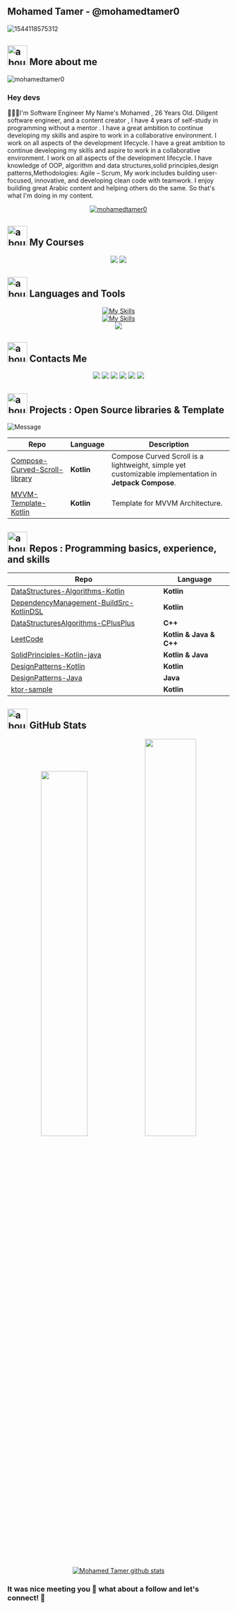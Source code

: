 ## Mohamed Tamer - @mohamedtamer0


![1544118575312](https://user-images.githubusercontent.com/51374446/149413490-fb3a6507-eb23-4e08-a756-842c47727978.jpg)


<!--  <img src="https://github.com/Govindv7555/Govindv7555/blob/main/49e76e0596857673c5c80c85b84394c1.gif" width=800px height=95px> -->

## <img width="45" alt="about" src="https://raw.github.com/elizarov/elizarov/master/about.png"> More about me
<!-- <img src="https://github.com/TheDudeThatCode/TheDudeThatCode/raw/master/Assets/Hi.gif" width="29px" style="max-width: 100%;"> -->
<p align="left"> <img src="https://komarev.com/ghpvc/?username=mohamedtamer0&label=Profile%20views&color=0e75b6&style=flat" alt="mohamedtamer0" /> </p>



### Hey devs 
👨🏼‍💻I'm Software Engineer
My Name's Mohamed , 
26 Years Old.
Diligent software engineer, and a content creator , I have 4 years of self-study in programming without a mentor . I have a great ambition to continue developing my skills and aspire to work in a collaborative environment. I work on all aspects of the development lifecycle.
I have a great ambition to continue developing my skills and aspire to work in a collaborative environment. I work on all aspects of the development lifecycle.
I have knowledge of OOP, algorithm and data structures,solid principles,design patterns,Methodologies: Agile – Scrum, My work includes building user-focused, innovative, and developing clean code with teamwork.
I enjoy building great Arabic content and helping others do the same. So that's what I'm doing in my content.

<p align="center"> <a href="https://github.com/ryo-ma/github-profile-trophy"><img src="https://github-profile-trophy.vercel.app/?username=mohamedtamer0" alt="mohamedtamer0" /></a> </p>


<!--
 ```kotlin
object Mohamed {
 val name = "Mohamed Tamer"
 val acknowledgements = "Developer"
 
 val primarySkillset = "Android Development"
 val languages = listOf("Kotlin", "Java", "Python", "JavaScript", "Go", "C++")

}
```
-->

<!--  <img src="https://github.com/Govindv7555/Govindv7555/blob/main/49e76e0596857673c5c80c85b84394c1.gif" width=800px height=95px> -->

## <img width="45" alt="about" src="https://raw.github.com/elizarov/elizarov/master/about.png"> My Courses
<div align="center">
 <a href="https://www.udemy.com/user/mohamed-tamer-15/"><img src="https://img.shields.io/badge/Udemy-A100FF?style=for-the-badge&logo=Udemy&logoColor=white"></a>
  <a href="https://www.youtube.com/user/tamer3044/"><img  src="https://img.shields.io/badge/YouTube-FF0000?style=for-the-badge&logo=youtube&logoColor=white"></a>
 </div>
 
<!--  <img src="https://github.com/Govindv7555/Govindv7555/blob/main/49e76e0596857673c5c80c85b84394c1.gif" width=800px height=95px> -->
 
 ## <img width="45" alt="about" src="https://raw.github.com/elizarov/elizarov/master/about.png"> Languages and Tools
<div align="center">

[![My Skills](https://skillicons.dev/icons?i=js,html,css,kotlin,c,cs,cpp,go,java,php,py,swift,ts)](https://skillicons.dev)
<br/>
[![My Skills](https://skillicons.dev/icons?i=androidstudio,angular,atom,bootstrap,eclipse,firebase,git,github,gradle,idea,ktor,linux,maven,mongodb,mysql,netlify,nodejs,pug,reactivex,sass,spring,sqlite,stackoverflow,visualstudio,vscode,vue,xd)](https://skillicons.dev)
<br/>
<img src="https://img.shields.io/badge/Oracle-F80000?style=for-the-badge&logo=oracle&logoColor=black">

<!--
<img src="https://img.shields.io/badge/Kotlin-0095D5?&style=for-the-badge&logo=kotlin&logoColor=white">
<img src="https://img.shields.io/badge/Java-ED8B00?style=for-the-badge&logo=java&logoColor=white">
<img src="https://img.shields.io/badge/C-00599C?style=for-the-badge&logo=c&logoColor=white">
<img src="https://img.shields.io/badge/C%2B%2B-00599C?style=for-the-badge&logo=c%2B%2B&logoColor=white">
<img src="https://img.shields.io/badge/Python-FFD43B?style=for-the-badge&logo=python&logoColor=darkgreen">
<img src="https://img.shields.io/badge/Go-00ADD8?style=for-the-badge&logo=go&logoColor=white">
<img src="https://img.shields.io/badge/Git-F05032?style=for-the-badge&logo=git&logoColor=white">
<img src="https://img.shields.io/badge/windows%20terminal-4D4D4D?style=for-the-badge&logo=windows%20terminal&logoColor=white">
<img src="https://img.shields.io/badge/Android-3DDC84?style=for-the-badge&logo=android&logoColor=white">
<img src="https://img.shields.io/badge/Android_Studio-3DDC84?style=for-the-badge&logo=android-studio&logoColor=white">
<img src="https://img.shields.io/badge/firebase-ffca28?style=for-the-badge&logo=firebase&logoColor=black">
<img src="https://img.shields.io/badge/Visual_Studio_Code-0078D4?style=for-the-badge&logo=visual%20studio%20code&logoColor=white">
<img src="https://img.shields.io/badge/IntelliJIDEA-000000.svg?style=for-the-badge&logo=intellij-idea&logoColor=white">
<img src="https://img.shields.io/badge/Adobe%20XD-470137?style=for-the-badge&logo=Adobe%20XD&logoColor=#FF61F6">
-->
</div>

<!-- <img src="https://github.com/Govindv7555/Govindv7555/blob/main/49e76e0596857673c5c80c85b84394c1.gif" width=800px height=95px> -->

## <img width="45" alt="about" src="https://raw.github.com/elizarov/elizarov/master/about.png"> Contacts Me
<div align="center">
<a href="https://twitter.com/MohamedTamer42"><img  src="https://img.shields.io/badge/Twitter-1DA1F2?style=for-the-badge&logo=twitter&logoColor=white"></a>
<a href="mailto: mt4452242@gmail.com"><img  src="https://img.shields.io/badge/Gmail-D14836?style=for-the-badge&logo=gmail&logoColor=white"></a>
<a href="https://www.linkedin.com/in/mohamedtamer0"><img  src="https://img.shields.io/badge/LinkedIn-0077B5?style=for-the-badge&logo=linkedin&logoColor=white"></a>
<a href="https://www.facebook.com/mohamedtamer42"><img  src="https://img.shields.io/badge/Facebook-1877F2?style=for-the-badge&logo=facebook&logoColor=white"></a>
<a href="https://www.instagram.com/mohamedtamer0"><img  src="https://img.shields.io/badge/Instagram-E4405F?style=for-the-badge&logo=instagram&logoColor=white"></a>
<a href="https://mohamedtamer0.github.io/PortfolioWeb/"><img  src="https://img.shields.io/badge/website-000000?style=for-the-badge&logo=About.me&logoColor=white"></a>
 </div>
 
<!--  <img src="https://github.com/Govindv7555/Govindv7555/blob/main/49e76e0596857673c5c80c85b84394c1.gif" width=800px height=95px> -->
 
 ## <img width="45" alt="about" src="https://raw.github.com/elizarov/elizarov/master/about.png"> Projects : Open Source libraries & Template 
![Message](https://img.shields.io/static/v1?label=Android&message=Library&color=green)
 
|       **Repo**            |   **Language** |   **Description**                                                                            |
| ------------------------- | ---------------|------------------------------------------------------------------------------------------------------------------------------------------------------------------|
|   [Compose-Curved-Scroll-library](https://github.com/mohamedtamer0/Compose-Curved-Scroll-library)  |  **Kotlin** | Compose Curved Scroll is a lightweight, simple yet customizable implementation in **Jetpack Compose**.
|   [MVVM-Template-Kotlin](https://github.com/mohamedtamer0/MVVM-Template-Kotlin)  |  **Kotlin** | Template for MVVM Architecture.

<!--  <img src="https://github.com/Govindv7555/Govindv7555/blob/main/49e76e0596857673c5c80c85b84394c1.gif" width=800px height=95px> -->
 
 ## <img width="45" alt="about" src="https://raw.github.com/elizarov/elizarov/master/about.png"> Repos : Programming basics, experience, and skills
 
|       **Repo**            |   **Language** |
| ------------------------- | ---------------|
|   [DataStructures-Algorithms-Kotlin](https://github.com/mohamedtamer0/DataStructures-Algorithms-Kotlin)  |  **Kotlin** |
|   [DependencyManagement-BuildSrc-KotlinDSL](https://github.com/mohamedtamer0/DependencyManagement-BuildSrc-KotlinDSL)  |  **Kotlin** |
|   [DataStructuresAlgorithms-CPlusPlus](https://github.com/mohamedtamer0/DataStructuresAlgorithms-CPlusPlus)  | **C++** |
|   [LeetCode](https://github.com/mohamedtamer0/LeetCode)  |  **Kotlin** **&** **Java** **&** **C++** |
|   [SolidPrinciples-Kotlin-java](https://github.com/mohamedtamer0/SolidPrinciples-Kotlin-java)  |  **Kotlin** **&** **Java** |
|   [DesignPatterns-Kotlin](https://github.com/mohamedtamer0/DesignPatterns-Kotlin)  |  **Kotlin** |
|   [DesignPatterns-Java](https://github.com/mohamedtamer0/DesignPatterns-Java)  |  **Java** |
|   [ktor-sample](https://github.com/mohamedtamer0/ktor-sample)  |  **Kotlin** |

<!--  <img src="https://github.com/Govindv7555/Govindv7555/blob/main/49e76e0596857673c5c80c85b84394c1.gif" width=800px height=95px> -->
 
 <!--
 ## <img width="45" alt="about" src="https://raw.github.com/elizarov/elizarov/master/about.png"> Projects : Android Apps
 
|       **Repo**            |   **Language** |       **Repo**            |   **Language** |
| ------------------------- | ---------------| ------------------------- | ---------------|
|   [ImageClassificationAndroidApp-WithTensorFlowLite](https://github.com/mohamedtamer0/ImageClassificationAndroidApp-WithTensorFlowLite)  |  **Kotlin** |  [StopWatchComposeDesktop](https://github.com/mohamedtamer0/StopWatchComposeDesktop)  |  **Kotlin** |
|   [LibraryAppUI-AndroidJetpackCompose](https://github.com/mohamedtamer0/LibraryAppUI-AndroidJetpackCompose)  |  **Kotlin** |  [StopWatchComposeMobileApp](https://github.com/mohamedtamer0/StopWatchComposeMobileApp)  |  **Kotlin** |
|   [Staggred-Recyclerview-Android](https://github.com/mohamedtamer0/Staggred-Recyclerview-Android)  |  **Kotlin** |  [SwipeButtonAnimation-jetPackCompose](https://github.com/mohamedtamer0/SwipeButtonAnimation-jetPackCompose)  |  **Kotlin** |
|   [Fingerprint-BiometricAuthentication-Android](https://github.com/mohamedtamer0/Fingerprint-BiometricAuthentication-Android)  |  **Kotlin** |    |  **Kotlin** |
|   [TextRecognition-MLKit-jetPackCompose](https://github.com/mohamedtamer0/TextRecognition-MLKit-jetPackCompose)  |  **Kotlin** |    |  **Kotlin** |
|   [DogsApp-RecyclerView-Kotlin](https://github.com/mohamedtamer0/DogsApp-RecyclerView-Kotlin)  |  **Kotlin** |    |  **Kotlin** |
|   [GoogleMap-Integration-jetpackCompose](https://github.com/mohamedtamer0/GoogleMap-Integration-jetpackCompose)  |  **Kotlin** |    |  **Kotlin** |
|   [MaterialComponent-jetPackCompose](https://github.com/mohamedtamer0/MaterialComponent-jetPackCompose)  |  **Kotlin** |    |  **Kotlin** |
|   [ExoPlayerVideo-jetPackCompose](https://github.com/mohamedtamer0/ExoPlayerVideo-jetPackCompose)  |  **Kotlin** |    |  **Kotlin** |
|   [CircularProgressBar-JetpackCompose-MVVMPattern](https://github.com/mohamedtamer0/CircularProgressBar-JetpackCompose-MVVMPattern)  |  **Kotlin** |    |  **Kotlin** |
|   [SplashScreenAnimation-Jetpack-Compose](https://github.com/mohamedtamer0/SplashScreenAnimation-Jetpack-Compose)  |  **Kotlin** |    |  **Kotlin** |
|   [BottomNavigation-JetpackCompose](https://github.com/mohamedtamer0/BottomNavigation-JetpackCompose)  |  **Kotlin** |    |  **Kotlin** |
|   [JetpackCompose-Grid](https://github.com/mohamedtamer0/JetpackCompose-Grid)  |  **Kotlin** |    |  **Kotlin** |
|   [List-JetpackCompose](https://github.com/mohamedtamer0/List-JetpackCompose)  |  **Kotlin** |    |  **Kotlin** |
|   [JetpackCompose-SimpleUI-Login-Register](https://github.com/mohamedtamer0/JetpackCompose-SimpleUI-Login-Register)  |  **Kotlin** |    |  **Kotlin** |
|   [Retrofit-Kotlin-Coroutines](https://github.com/mohamedtamer0/Retrofit-Kotlin-Coroutines)  |  **Kotlin** |    |  **Kotlin** |
|   [Quize](https://github.com/mohamedtamer0/Quize)  |  **Kotlin** |    |  **Kotlin** |
|   [Admob-Banner-Interstitial](https://github.com/mohamedtamer0/Admob-Banner-Interstitial)  |  **Kotlin** |    |  **Kotlin** |
|   [FirebaseAuth-GoogleAccount](https://github.com/mohamedtamer0/FirebaseAuth-GoogleAccount)  |  **Kotlin** |    |  **Kotlin** |
|   [Retrofit-MVVM-RecyclerView-RXJava](https://github.com/mohamedtamer0/Retrofit-MVVM-RecyclerView-RXJava)  |  **Java** |    |  **Kotlin** |
|   [Dagger2](https://github.com/mohamedtamer0/Dagger2)  |  **Java** |    |  **Kotlin** |
|   [AuthFirebase](https://github.com/mohamedtamer0/AuthFirebase)  |  **kotlin** |     |  **Kotlin** |
|   [NotesAppKotlinVR](https://github.com/mohamedtamer0/NotesAppKotlinVR)  |  **Kotlin** |     |  **Kotlin** |
|   [NotesApp-Java](https://github.com/mohamedtamer0/NotesApp-Java)  |  **Java** |     |  **Kotlin** |
|   [IToDo](https://github.com/mohamedtamer0/IToDo)  |  **Java** |     |  **Kotlin** |
|   [Movies App](https://github.com/mohamedtamer0/Movies)  |  **Kotlin** |    |  **Kotlin** |

-->


 

## <img width="45" alt="about" src="https://raw.github.com/elizarov/elizarov/master/about.png"> GitHub Stats


<div align="center">
<img width="46%" src="https://github-readme-stats.vercel.app/api/top-langs/?username=mohamedtamer0&layout=compact&hide_border=true&theme=onedark">
<img width="48%" src="https://github-readme-streak-stats.herokuapp.com/?user=mohamedtamer0&hide_border=true&theme=onedark">
 <a href="https://github.com/mohamedtamer0">
 <img align="center" src="https://github-readme-stats.vercel.app/api?username=mohamedtamer0&show_icons=true&theme=onedark&line_height=27" alt="Mohamed Tamer github stats"/>
</a>
</div>


<!-- <div align="center">

<img src="https://media.giphy.com/media/l0NgQIwNvU9AUuaY0/source.gif" align="right" height=250 width=300>
<img align="right" width="300" src="https://i2.wp.com/allhtaccess.info/wp-content/uploads/2018/03/programming.gif?fit=1281%2C716&ssl=1" />
</div>
 -->
<!-- <div align="center">
<a href="https://github.com/mohamedtamer0">
  <img align="center" src="https://github-readme-stats.vercel.app/api/top-langs/?username=mohamedtamer0&theme=dracula&hide_langs_below=1" />
</a>
<a href="https://github.com/mohamedtamer0">
 <img align="center" src="https://github-readme-stats.vercel.app/api?username=mohamedtamer0&show_icons=true&theme=dracula&line_height=27" alt="Mohamed Tamer github stats"/>
</a>
</div> -->

<!--  <img src="https://github.com/Govindv7555/Govindv7555/blob/main/49e76e0596857673c5c80c85b84394c1.gif" width=800px height=95px> -->
### It was nice meeting you :revolving_hearts: what about a follow and let's connect! :raised_hands: 


